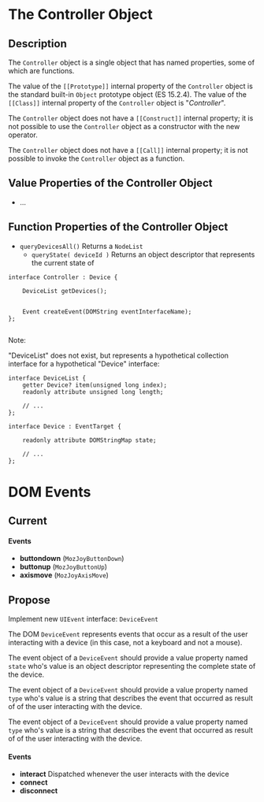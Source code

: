 # The Controller Object


## Description

The `Controller` object is a single object that has named properties, some of which are functions.

The value of the `[[Prototype]]` internal property of the `Controller` object is the standard built-in `Object` prototype object (ES 15.2.4). The value of the `[[Class]]` internal property of the `Controller` object is "*Controller*".

The `Controller` object does not have a `[[Construct]]` internal property; it is not possible to use the `Controller` object as a constructor with the new operator.

The `Controller` object does not have a `[[Call]]` internal property; it is not possible to invoke the `Controller` object as a function.


## Value Properties of the Controller Object


 - ...


## Function Properties of the Controller Object

  - `queryDevicesAll()` Returns a `NodeList`
	- `queryState( deviceId )` Returns an object descriptor that represents the current state of


```
interface Controller : Device {

	DeviceList getDevices();


	Event createEvent(DOMString eventInterfaceName);
};


```

Note:

"DeviceList" does not exist, but represents a hypothetical collection interface for a hypothetical "Device" interface:

```
interface DeviceList {
	getter Device? item(unsigned long index);
	readonly attribute unsigned long length;

	// ...
};

interface Device : EventTarget {

	readonly attribute DOMStringMap state;

	// ...
};

```









# DOM Events

## Current

#### Events

 - **buttondown** (`MozJoyButtonDown`)
 - **buttonup** (`MozJoyButtonUp`)
 - **axismove** (`MozJoyAxisMove`)


## Propose

Implement new `UIEvent` interface: `DeviceEvent`

The DOM `DeviceEvent` represents events that occur as a result of the user interacting with a device (in this case, not a keyboard and not a mouse).

The event object of a `DeviceEvent` should provide a value property named `state` who's value is an object descriptor representing the complete state of the device.

The event object of a `DeviceEvent` should provide a value property named `type` who's value is a string that describes the event that occurred as result of of the user interacting with the device.

The event object of a `DeviceEvent` should provide a value property named `type` who's value is a string that describes the event that occurred as result of of the user interacting with the device.


#### Events

 - **interact** Dispatched whenever the user interacts with the device
 - **connect**
 - **disconnect**




